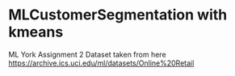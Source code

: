 # MLCustomerSegmentation with kmeans
ML York Assignment 2
Dataset taken from here 
https://archive.ics.uci.edu/ml/datasets/Online%20Retail
